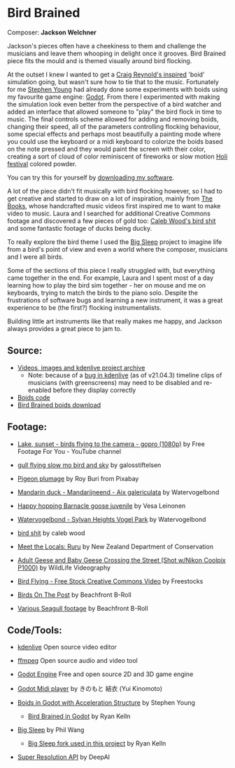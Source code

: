 # Bird Brained

Composer: **Jackson Welchner**

Jackson's pieces often have a cheekiness to them and challenge the musicians and leave them whooping in delight once it grooves. Bird Brained piece fits the mould and is themed visually around bird flocking.

At the outset I knew I wanted to get a [Craig Reynold's inspired](https://www.red3d.com/cwr/boids/) 'boid' simulation going, but wasn't sure how to tie that to the music. Fortunately for me [Stephen Young](https://github.com/kyrick/godot-boids-acceleration-structure) had already done some experiments with boids using my favourite game engine: [Godot](https://godotengine.org/). From there I experimented with making the simulation look even better from the perspective of a bird watcher and added an interface that allowed someone to "play" the bird flock in time to music. The final controls scheme allowed for adding and removing boids, changing their speed, all of the parameters controlling flocking behaviour, some special effects and perhaps most beautifully a painting mode where you could use the keyboard or a midi keyboard to colorize the boids based on the note pressed and they would paint the screen with their color, creating a sort of cloud of color reminiscent of fireworks or slow motion [Holi festival](https://en.wikipedia.org/wiki/Holi) colored powder.

You can try this for yourself by [downloading my software](https://github.com/RKelln/godot-boids-acceleration-structure/releases).

A lot of the piece didn't fit musically with bird flocking however, so I had to get creative and started to draw on a lot of inspiration, mainly from [The Books](https://www.youtube.com/watch?v=WnzZimagUjM), whose handcrafted music videos first inspired me to want to make video to music. Laura and I searched for additional Creative Commons footage and discovered a few pieces of gold too: [Caleb Wood's bird shit](https://vimeo.com/58970291) and some fantastic footage of ducks being ducky.

To really explore the bird theme I used the [Big Sleep](https://github.com/lucidrains/big-sleep) project to imagine life from a bird's point of view and even a world where the composer, musicians and I were all birds.

Some of the sections of this piece I really struggled with, but everything came together in the end. For example, Laura and I spent most of a day learning how to play the bird sim together - her on mouse and me on keyboards, trying to match the birds to the piano solo. Despite the frustrations of software bugs and learning a new instrument, it was a great experience to be (the first?) flocking instrumentalists.

Building little art instruments like that really makes me happy, and Jackson always provides a great piece to jam to.


## Source:

  * [Videos, images and kdenlive project archive](https://spideroak.com/browse/share/SafeShare/Sound_Escapes_video_source)
    * Note: because of a [bug in kdenlive](https://bugs.kde.org/show_bug.cgi?id=439194) (as of v21.04.3) timeline clips of musicians (with greenscreens) may need to be disabled and re-enabled before they display correctly
  * [Boids code](https://github.com/RKelln/godot-boids-acceleration-structure/tree/jackson)
  * [Bird Brained boids download](https://github.com/RKelln/godot-boids-acceleration-structure/releases)
  

## Footage:

  * [Lake, sunset - birds flying to the camera - gopro (1080p)](https://www.youtube.com/watch?v=lhgGDBMz3II)
    by Free Footage For You - YouTube channel

  * [gull flying slow mo bird and sky](https://www.youtube.com/watch?v=dfA3UASzwS0)
    by galosstiftelsen

  * [Pigeon plumage](https://pixabay.com/videos/pigeons-bird-feather-plumage-39263/)
    by Roy Buri from Pixabay

  * [Mandarin duck - Mandarijneend - Aix galericulata](https://vimeo.com/49589113)
    by Watervogelbond

  * [Happy hopping Barnacle goose juvenile](https://www.youtube.com/watch?v=thEOf3tH8rI)
    by Vesa Leinonen

  * [Watervogelbond - Sylvan Heights Vogel Park](https://vimeo.com/79031925)
    by Watervogelbond

  * [bird shit](https://vimeo.com/58970291)
    by caleb wood 

  * [Meet the Locals: Ruru](https://www.youtube.com/watch?v=vZSda4jaBMY)
    by New Zealand Department of Conservation

  * [Adult Geese and Baby Geese Crossing the Street (Shot w/Nikon Coolpix P1000)](https://www.youtube.com/watch?v=1YhsooDk3sk)
    by WildLife Videography

  * [Bird Flying - Free Stock Creative Commons Video](https://www.youtube.com/watch?v=FrRXDYUatf4)
    by Freestocks

  * [Birds On The Post](http://www.beachfrontbroll.com/2011/09/something-little-more-scenic.html)
    by Beachfront B-Roll

  * [Various Seagull footage](http://www.beachfrontbroll.com/2013/11/seagulls.html)
    by Beachfront B-Roll


## Code/Tools:

  * [kdenlive](https://kdenlive.org)
    Open source video editor

  * [ffmpeg](http://ffmpeg.org/)
    Open source audio and video tool

  * [Godot Engine](https://godotengine.org/)
    Free and open source 2D and 3D game engine

  * [Godot Midi player](https://bitbucket.org/arlez80/godot-midi-player)
    by きのもと 結衣 (Yui Kinomoto)

  * [Boids in Godot with Acceleration Structure](https://github.com/kyrick/godot-boids-acceleration-structure)
    by Stephen Young
    * [Bird Brained in Godot](https://github.com/RKelln/godot-boids-acceleration-structure/tree/jackson) by Ryan Kelln

  * [Big Sleep](https://github.com/lucidrains/big-sleep)
    by Phil Wang
    * [Big Sleep fork used in this project](https://github.com/RKelln/big-sleep)
      by Ryan Kelln

  * [Super Resolution API](https://deepai.org/machine-learning-model/torch-srgan)
    by DeepAI
